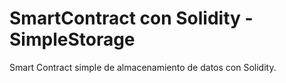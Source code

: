 # SmartContract con Solidity - SimpleStorage 

Smart Contract simple de almacenamiento de datos con Solidity.
